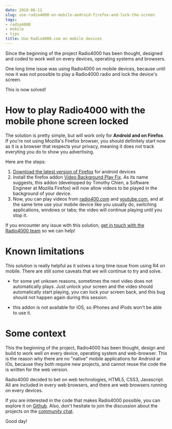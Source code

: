 ```yaml
---
date: 2018-06-11
slug: use-radio4000-on-mobile-android-firefox-and-lock-the-screen
tags:
- radio4000
- mobile
- tips
title: Use Radio4000.com on mobile devices
---
```


Since the beginning of the project Radio4000 has been thought,
designed and coded to work well on every devices, operating systems
and browsers.

One long time issue was using Radio4000 on mobile devices, because
until now it was not possible to play a Radio4000 radio and lock the
device's screen.

This is now solved!

# How to play Radio4000 with the mobile phone screen locked

The solution is pretty simple, but will work only for **Android and on
Firefox**. If you're not using Mozilla's Firefox browser, you should
definitely start now as it is a browser that respects your privacy,
meaning it does not track everyting you do to show you advertising.

Here are the steps:

1. [Download the latest version of
   Firefox](https://support.mozilla.org/products/firefox) for android
   devices
2. Install the firefox addon [Video Background Play
   Fix](https://addons.mozilla.org/en-US/firefox/addon/video-background-play-fix/). As
   its name suggests, this addon (developped by Timothy Chien, a
   Software Engineer at Mozilla Firefox) will now allow videos to be
   played in the background of your device.
3. Now, you can play videos from [radio400.com](https://radio4000.com)
   and [youtube.com](https://youtube.com), and at the same time use
   your mobile device like you usually do, switching applications,
   windows or tabs; the video will continue playing until you stop it.
   
   
If you encounter any issue with this solution, [get in touch with the
Radio4000 team](https://radio4000.com/feedback) so we can help!

# Known limitations

This solution is really helpful as it solves a long time issue from
using R4 on mobile. There are still some caveats that we will continue
to try and solve.

- for some yet unkown reasons, sometimes the next video does not
  automatically plays. Just unlock your screen and the video should
  automatically start playing, you can lock your screen back, and this
  bug should not happen again during this session.

- this addon is not available for iOS, so iPhones and iPods won't be
  able to use it.

# Some context

This the beginning of the project, Radio4000 has been thought, design
and build to work well on every device, operating system and
web-browser. This is the reason why there are no "native" mobile
applications for Android ar iOs, because they both require new
projects, and cannot reuse the code the is written for the web
version.

Radio4000 decided to bet on web technologies, HTML5, CSS3, Javascript.
All are included in every web browsers, and there are web browsers
running on every devices.

If you are interested in the code that makes Radio4000 possible, you
can explore it on [Github](https://github.com/internet4000/radio4000).
Also, don't hesitate to join the discussion about the projects on the
[community chat](http://chat.radio4000.com).

Good day!

